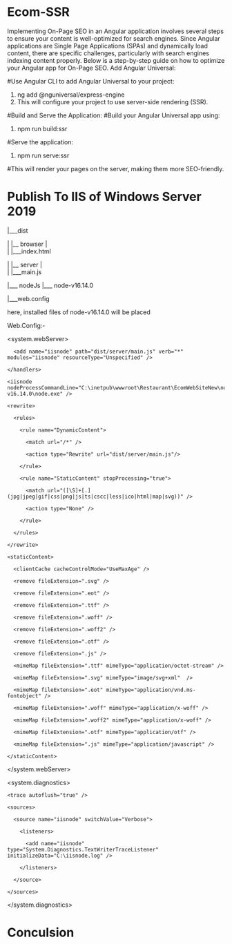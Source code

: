 # Ecom-SSR
Implementing On-Page SEO in an Angular application involves several steps to ensure your content is well-optimized for search engines. Since Angular applications are Single Page Applications (SPAs) and dynamically load content, there are specific challenges, particularly with search engines indexing content properly. Below is a step-by-step guide on how to optimize your Angular app for On-Page SEO.
Add Angular Universal:

#Use Angular CLI to add Angular Universal to your project:
1. ng add @nguniversal/express-engine
2. This will configure your project to use server-side rendering (SSR).

#Build and Serve the Application:
#Build your Angular Universal app using:
1. npm run build:ssr

#Serve the application:
1. npm run serve:ssr

#This will render your pages on the server, making them more SEO-friendly.


# Publish To IIS of Windows Server 2019
|___dist

|      |__ browser
              |              
|             |___index.html

|      |__ server
              |              
|             |___main.js

|___ nodeJs
       |___ node-v16.14.0

|___web.config

here, installed files of node-v16.14.0  will be placed

Web.Config:-

<?xml version="1.0" encoding="utf-8"?>

<configuration>
  
  <system.webServer>
  
   <handlers>
     
      <add name="iisnode" path="dist/server/main.js" verb="*" modules="iisnode" resourceType="Unspecified" />
      
    </handlers>
    
    <iisnode nodeProcessCommandLine="C:\inetpub\wwwroot\Restaurant\EcomWebSiteNew\nodejs\node-v16.14.0\node.exe" />
    
    <rewrite>
    
      <rules>
      
        <rule name="DynamicContent">
        
          <match url="/*" />
          
          <action type="Rewrite" url="dist/server/main.js"/>
          
        </rule>
        
        <rule name="StaticContent" stopProcessing="true">
        
          <match url="([\S]+[.](jpg|jpeg|gif|css|png|js|ts|cscc|less|ico|html|map|svg))" />
          
          <action type="None" />
          
        </rule>
        
      </rules>
      
    </rewrite>
    
    <staticContent>
    
      <clientCache cacheControlMode="UseMaxAge" />
      
      <remove fileExtension=".svg" />
      
      <remove fileExtension=".eot" />
      
      <remove fileExtension=".ttf" />
      
      <remove fileExtension=".woff" />
      
      <remove fileExtension=".woff2" />
      
      <remove fileExtension=".otf" />
      
      <remove fileExtension=".js" />
      
      <mimeMap fileExtension=".ttf" mimeType="application/octet-stream" />
      
      <mimeMap fileExtension=".svg" mimeType="image/svg+xml"  />
      
      <mimeMap fileExtension=".eot" mimeType="application/vnd.ms-fontobject" />
      
      <mimeMap fileExtension=".woff" mimeType="application/x-woff" />
      
      <mimeMap fileExtension=".woff2" mimeType="application/x-woff" />
      
      <mimeMap fileExtension=".otf" mimeType="application/otf" />
      
      <mimeMap fileExtension=".js" mimeType="application/javascript" />
      
    </staticContent>
    
  </system.webServer>
  
  <system.diagnostics>
  
    <trace autoflush="true" />
    
    <sources>
    
      <source name="iisnode" switchValue="Verbose">
      
        <listeners>
        
          <add name="iisnode" type="System.Diagnostics.TextWriterTraceListener" initializeData="C:\iisnode.log" />
          
        </listeners>
        
      </source>
      
    </sources>
    
  </system.diagnostics>
  
 </configuration>
 
 # Conculsion 
